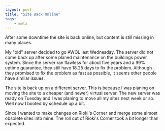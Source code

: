 ```yaml
---
layout: post
title: "Site Back Online"
tags:
    - meta
---
```

After some downtime the site is back online, but content is still 
missing in many places. 

My "old" server decided to go AWOL last Wednesday. The server did not 
come back up after some planed maintenance on the buildings power 
system. Since the server ran flawless for about five years and a 99% 
uptime guarantee, they still have 18.25 days to fix the problem. 
Although they promised to fix the problem as fast as possible, it seems 
other people have similar issues. 

The site is back up on a different server. This is because I was planing 
on moving the site to a cheaper (and newer) virtual server. The new 
server was ready on Tuesday and I was planing to move all my sites next 
week or so. Well now I booted by schedule up a bit. 

Since I wanted to make changes on Rioki's Corner and merge some almost 
obsolete sites into mine. The roll out of Rioki's Corner took a bit 
longer than expected. 


